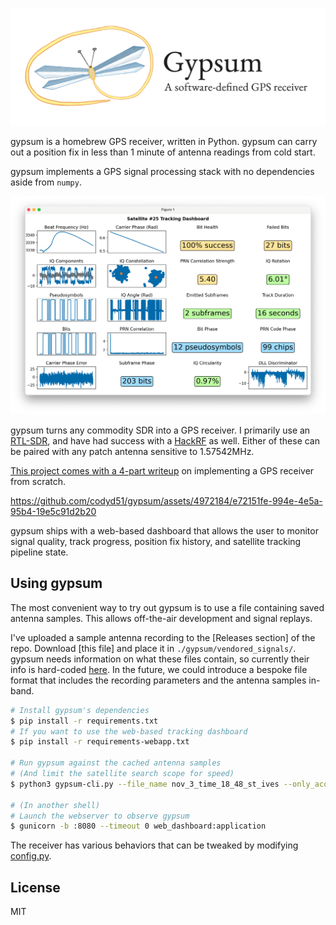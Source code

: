 <p align="center">
  <img src="./readme_images/gypsum_logo_header.png" width="800">
</p>

gypsum is a homebrew GPS receiver, written in Python. gypsum can carry out a position fix in less than 1 minute of antenna readings from cold start. 

gypsum implements a GPS signal processing stack with no dependencies aside from `numpy`. 

<p align="center">
  <img src="./readme_images/sat_tracker.png" width="600">
</p>

gypsum turns any commodity SDR into a GPS receiver. I primarily use an [RTL-SDR](https://www.rtl-sdr.com/buy-rtl-sdr-dvb-t-dongles/), and have had success with a [HackRF](https://greatscottgadgets.com/hackrf/one/) as well. Either of these can be paired with any patch antenna sensitive to 1.57542MHz.

[This project comes with a 4-part writeup](https://axleos.com/building-a-gps-receiver-part-1-hearing-whispers/) on implementing a GPS receiver from scratch.

https://github.com/codyd51/gypsum/assets/4972184/e72151fe-994e-4e5a-95b4-19e5c91d2b20

gypsum ships with a web-based dashboard that allows the user to monitor signal quality, track progress, position fix history, and satellite tracking pipeline state.

## Using gypsum

The most convenient way to try out gypsum is to use a file containing saved antenna samples. This allows off-the-air development and signal replays.

I've uploaded a sample antenna recording to the [Releases section] of the repo. Download [this file] and place it in `./gypsum/vendored_signals/`. gypsum needs information on what these files contain, so currently their info is hard-coded [here](). In the future, we could introduce a bespoke file format that includes the recording parameters and the antenna samples in-band.

```bash
# Install gypsum's dependencies
$ pip install -r requirements.txt
# If you want to use the web-based tracking dashboard
$ pip install -r requirements-webapp.txt

# Run gypsum against the cached antenna samples
# (And limit the satellite search scope for speed) 
$ python3 gypsum-cli.py --file_name nov_3_time_18_48_st_ives --only_acquire_satellite_ids 25 28 31 32 --present_web_ui

# (In another shell)
# Launch the webserver to observe gypsum
$ gunicorn -b :8080 --timeout 0 web_dashboard:application
```

The receiver has various behaviors that can be tweaked by modifying [config.py](https://github.com/codyd51/gypsum/blob/release/gypsum/config.py).

## License

MIT 
